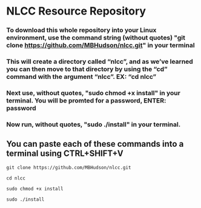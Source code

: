 # NLCC Resource Repository 
### To download this whole repository into your Linux environment, use the command string (without quotes) "git clone https://github.com/MBHudson/nlcc.git" in your terminal
### This will create a directory called “nlcc”, and as we’ve learned you can then move to that directory by using the “cd” command with the argument “nlcc”. EX: “cd nlcc”
### Next use, without quotes, "sudo chmod +x install" in your terminal. You will be promted for a password, ENTER: password 
### Now run, without quotes, "sudo ./install" in your terminal.
## You can paste each of these commands into a terminal using CTRL+SHIFT+V
```shell
git clone https://github.com/MBHudson/nlcc.git
```
```shell
cd nlcc
```
```shell
sudo chmod +x install
```
```shell
sudo ./install
```
